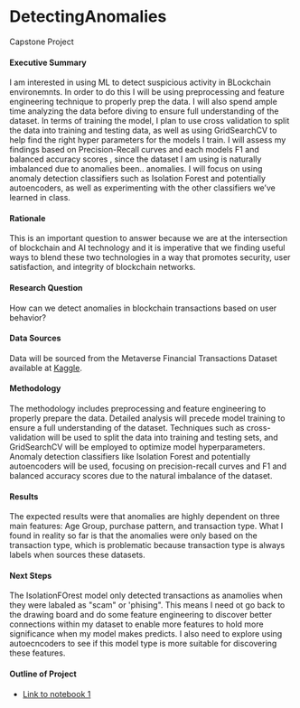 # DetectingAnomalies
Capstone Project

#### Executive Summary
I am interested in using ML to detect suspicious activity in BLockchain environemnts. In order to do this I will be using preprocessing and feature engineering technique to properly prep the data. I will also spend ample time analyzing the data before diving to ensure full understanding of the dataset. In terms of training the model, I plan to use cross validation to split the data into training and testing data, as well as using GridSearchCV to help find the right hyper parameters for the models I train. I will assess my findings based on Precision-Recall curves and each models F1 and balanced accuracy scores , since the dataset I am using is naturally imbalanced due to anomalies been.. anomalies. I will focus on using anomaly detection classifiers such as Isolation Forest and potentially autoencoders, as well as experimenting with the other classifiers we’ve learned in class.

#### Rationale
This is an important question to answer because we are at the intersection of blockchain and AI technology and it is imperative that we finding useful ways to blend these two technologies in a way that promotes security, user satisfaction, and integrity of blockchain networks.

#### Research Question
How can we detect anomalies in blockchain transactions based on user behavior?

#### Data Sources
Data will be sourced from the Metaverse Financial Transactions Dataset available at [Kaggle](https://www.kaggle.com/datasets/faizaniftikharjanjua/metaverse-financial-transactions-dataset/data).

#### Methodology
The methodology includes preprocessing and feature engineering to properly prepare the data. Detailed analysis will precede model training to ensure a full understanding of the dataset. Techniques such as cross-validation will be used to split the data into training and testing sets, and GridSearchCV will be employed to optimize model hyperparameters. Anomaly detection classifiers like Isolation Forest and potentially autoencoders will be used, focusing on precision-recall curves and F1 and balanced accuracy scores due to the natural imbalance of the dataset.

#### Results
The expected results were that anomalies are highly dependent on three main features: Age Group, purchase pattern, and transaction type. What I found in reality so far is that the anomalies were only based on the transaction type, which is problematic because transaction type is always labels when sources these datasets. 

#### Next Steps
The IsolationFOrest model only detected transactions as anamolies when they were labaled as "scam" or 'phising". This means I need ot go back to the drawing board and do some feature engineering to discover better connections within my dataset to enable more features to hold more significance when my model makes predicts. I also need to explore using autoecncoders to see if this model type is more suitable for discovering these features.

#### Outline of Project

- [Link to notebook 1](capstone.ipynb)

